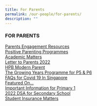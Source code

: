 ```yaml
---
title: For Parents
permalink: /our-people/for-parents/
description: ""
---
```

### FOR PARENTS

[Parents Engagement Resources](/our-people/for-parents/Parents-Engagement-Resources/overview)  <br>
[Positive Parenting Programmes](/our-people/for-parents/Positive-Parenting-Programmes/overview)<br>
[Academic Matters](/our-people/for-parents/Academic-Matters/overview)<br>
[Letter to Parents 2022](https://moe-bendemeerpri-staging.netlify.app/our-people/for-parents/letter-to-parents/)<br>
[HPB Modern Parent](/our-people/for-parents/HPB-modern-parent)<br>
[The Growing Years Programme for P5 & P6](/our-people/for-parents/growing-years)<br>
[FAQs for Covid 19 In Singapore](/our-people/for-parents/covid-19-faqs)<br>
[Featured On...](/our-people/for-parents/featured-on)<br>
[Important Information for Primary 1](/our-people/for-parents/impt-info-p1)<br>
[2022 DSA for Secondary School](/our-people/for-parents/dsa-2022)  
[Student Insurance Matters](/for-parents/Student-Insurance-Matters/)